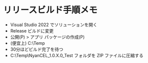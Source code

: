 ﻿# リリースビルド手順メモ

- Visual Studio 2022 でソリューションを開く
- Release ビルドに変更
- 公開(P) > アプリ パッケージの作成(P)
- (便宜上) C:\Temp
- 30分ほどビルド完了を待つ
- C:\Temp\NyanCEL_1.0.X.0_Test フォルダを ZIP ファイルに圧縮する

